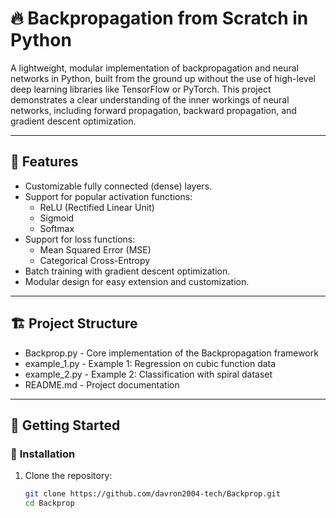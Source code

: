 # 🔥 **Backpropagation from Scratch in Python**

A lightweight, modular implementation of backpropagation and neural networks in Python, built from the ground up without the use of high-level deep learning libraries like TensorFlow or PyTorch. This project demonstrates a clear understanding of the inner workings of neural networks, including forward propagation, backward propagation, and gradient descent optimization.

---

## 📜 **Features**
- Customizable fully connected (dense) layers.
- Support for popular activation functions:
  - ReLU (Rectified Linear Unit)
  - Sigmoid
  - Softmax
- Support for loss functions:
  - Mean Squared Error (MSE)
  - Categorical Cross-Entropy
- Batch training with gradient descent optimization.
- Modular design for easy extension and customization.

---

## 🏗️ **Project Structure**

- Backprop.py - Core implementation of the Backpropagation framework
- example_1.py - Example 1: Regression on cubic function data
- example_2.py - Example 2: Classification with spiral dataset
- README.md - Project documentation

---

## 🚀 **Getting Started**

### 🔧 **Installation**

1. Clone the repository:

   ```bash
   git clone https://github.com/davron2004-tech/Backprop.git
   cd Backprop
   ```
